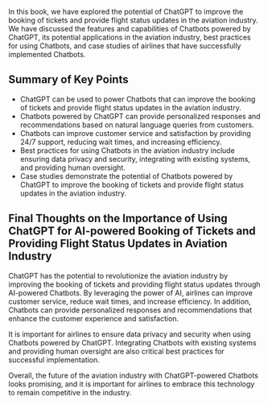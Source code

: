 
In this book, we have explored the potential of ChatGPT to improve the booking of tickets and provide flight status updates in the aviation industry. We have discussed the features and capabilities of Chatbots powered by ChatGPT, its potential applications in the aviation industry, best practices for using Chatbots, and case studies of airlines that have successfully implemented Chatbots.

Summary of Key Points
---------------------

* ChatGPT can be used to power Chatbots that can improve the booking of tickets and provide flight status updates in the aviation industry.
* Chatbots powered by ChatGPT can provide personalized responses and recommendations based on natural language queries from customers.
* Chatbots can improve customer service and satisfaction by providing 24/7 support, reducing wait times, and increasing efficiency.
* Best practices for using Chatbots in the aviation industry include ensuring data privacy and security, integrating with existing systems, and providing human oversight.
* Case studies demonstrate the potential of Chatbots powered by ChatGPT to improve the booking of tickets and provide flight status updates in the aviation industry.

Final Thoughts on the Importance of Using ChatGPT for AI-powered Booking of Tickets and Providing Flight Status Updates in Aviation Industry
--------------------------------------------------------------------------------------------------------------------------------------------

ChatGPT has the potential to revolutionize the aviation industry by improving the booking of tickets and providing flight status updates through AI-powered Chatbots. By leveraging the power of AI, airlines can improve customer service, reduce wait times, and increase efficiency. In addition, Chatbots can provide personalized responses and recommendations that enhance the customer experience and satisfaction.

It is important for airlines to ensure data privacy and security when using Chatbots powered by ChatGPT. Integrating Chatbots with existing systems and providing human oversight are also critical best practices for successful implementation.

Overall, the future of the aviation industry with ChatGPT-powered Chatbots looks promising, and it is important for airlines to embrace this technology to remain competitive in the industry.